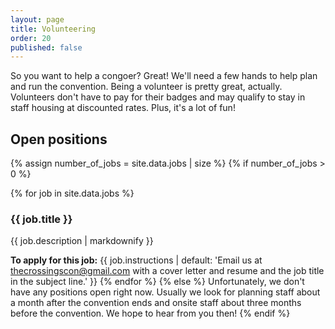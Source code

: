 ```yaml
---
layout: page
title: Volunteering
order: 20
published: false
---
```


So you want to help a congoer? Great! We'll need a few hands to help plan and run the convention. Being a volunteer is
pretty great, actually. Volunteers don't have to pay for their badges and may qualify to stay in staff housing at
discounted rates. Plus, it's a lot of fun!

## Open positions
{% assign number_of_jobs = site.data.jobs | size %}
{% if number_of_jobs > 0 %}

  {% for job in site.data.jobs %}
### {{ job.title }}

{{ job.description | markdownify }}

**To apply for this job:** {{ job.instructions | default: 'Email us at <thecrossingscon@gmail.com> with a cover letter and resume and the job title in the subject line.' }}
  {% endfor %}
{% else %}
Unfortunately, we don't have any positions open right now. Usually we look for planning staff about a month after the convention ends and onsite staff about three months before the convention. We hope to hear from you then!
{% endif %}
